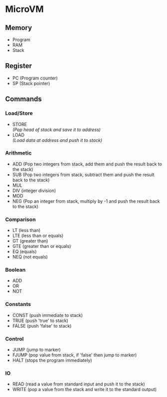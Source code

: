 # MicroVM

## Memory
- Program
- RAM
- Stack

## Register
- PC (Program counter)
- SP (Stack pointer)

## Commands
### Load/Store
- STORE <address> (Pop head of stack and save it to address)
- LOAD <address> (Load data at address and push it to stack)

### Arithmetic
- ADD (Pop two integers from stack, add them and push the result back to the stack)
- SUB (Pop two integers from stack, subtract them and push the result back to the stack)
- MUL
- DIV (integer division) 
- MOD
- NEG (Pop an integer from stack, multiply by -1 and push the result back to the stack)

### Comparison
- LT (less than)
- LTE (less than or equals)
- GT (greater than)
- GTE (greater than or equals)
- EQ (equals)
- NEQ (not equals)

### Boolean
- ADD
- OR
- NOT
	
### Constants
- CONST <immediate> (push immediate to stack)
- TRUE (push 'true' to stack)
- FALSE (push 'false' to stack)
	
### Control
- JUMP <marker> (jump to marker)
- FJUMP <marker> (pop value from stack, if 'false' then jump to marker)
- HALT (stops the program immediately)

### IO
- READ (read a value from standard input and push it to the stack)
- WRITE (pop a value from the stack and write it to the standard output)
